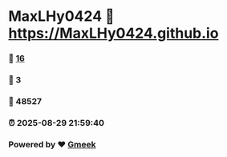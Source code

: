 # MaxLHy0424 :link: https://MaxLHy0424.github.io 
### :page_facing_up: [16](https://MaxLHy0424.github.io/tag.html) 
### :speech_balloon: 3 
### :hibiscus: 48527 
### :alarm_clock: 2025-08-29 21:59:40 
### Powered by :heart: [Gmeek](https://github.com/Meekdai/Gmeek)
